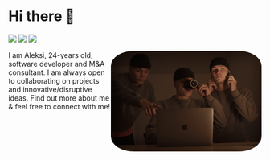 # Hi there 👋
[<img src="https://img.shields.io/badge/linkedin-%230077B5.svg?&style=for-the-badge&logo=linkedin&logoColor=white" />](https://fi.linkedin.com/in/aleksi-puttonen) [<img src="https://img.shields.io/badge/gmail-D14836?&style=for-the-badge&logo=gmail&logoColor=white" />](mailto:aleksi.puttonen@gmail.com) [<img src="https://img.shields.io/badge/instagram-%23E4405F.svg?&style=for-the-badge&logo=instagram&logoColor=white" />](https://www.instagram.com/aleksi_puttonen/)

<img align="right" src="https://github.com/Pythonen/Pythonen/blob/main/mex3.png" style="border-radius:15%;" />

I am Aleksi, 24-years old, software developer and M&A consultant.
I am always open to collaborating on projects and innovative/disruptive ideas. 
Find out more about me & feel free to connect with me! 

